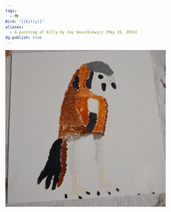 ```yaml
---
tags:
  - 📷
Bird: "[[Killy]]"
aliases:
  - A painting of Killy by Jay Smuszkiewicz (May 19, 2024)
dg-publish: true
---
```


![Jay's Drawing of Killy.jpg](../Admin/Attachments/Jay's%20Drawing%20of%20Killy.jpg)

